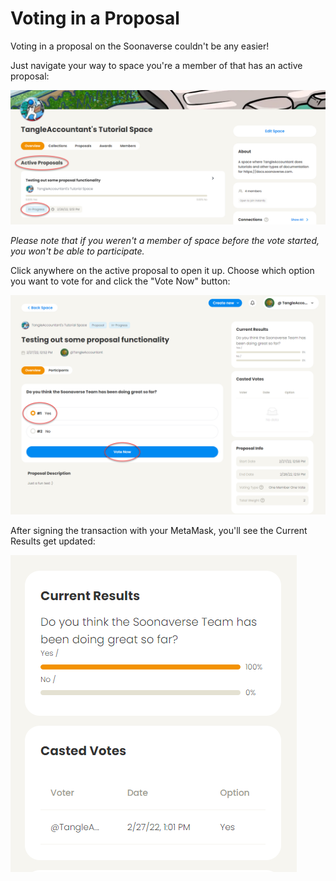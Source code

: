 # Voting in a Proposal

Voting in a proposal on the Soonaverse couldn't be any easier!

Just navigate your way to space you're a member of that has an active proposal:

![](<../.gitbook/assets/image (13).png>)

_Please note that if you weren't a member of space before the vote started, you won't be able to participate._



Click anywhere on the active proposal to open it up. Choose which option you want to vote for and click the "Vote Now" button:

![](<../.gitbook/assets/image (19) (1) (1) (1).png>)

After signing the transaction with your MetaMask, you'll see the Current Results get updated:

![](<../.gitbook/assets/image (6) (1) (1).png>)
